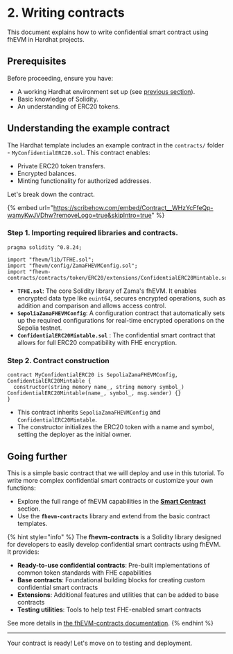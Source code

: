 # 2. Writing contracts

This document explains how to write confidential smart contract using fhEVM in Hardhat projects.

## Prerequisites

Before proceeding, ensure you have:

* A working Hardhat environment set up (see [previous section](1.-setting-up-hardhat.md)).
* Basic knowledge of Solidity.
* An understanding of ERC20 tokens.

## Understanding the example contract

The Hardhat template includes an example contract in the `contracts/` folder - `MyConfidentialERC20.sol`. This contract enables:

* Private ERC20 token transfers.
* Encrypted balances.
* Minting functionality for authorized addresses.

Let's break down the contract.

{% embed url="https://scribehow.com/embed/Contract__WHzYcFfeQp-wamyKwJVDhw?removeLogo=true&skipIntro=true" %}



### Step 1. Importing required libraries and contracts.

```solidity
pragma solidity ^0.8.24;

import "fhevm/lib/TFHE.sol";
import "fhevm/config/ZamaFHEVMConfig.sol";
import "fhevm-contracts/contracts/token/ERC20/extensions/ConfidentialERC20Mintable.sol";
```

* **`TFHE.sol`**: The core Solidity library of Zama's fhEVM. It enables encrypted data type like `euint64`, secures encrypted operations, such as addition and comparison and allows access control.
* **`SepoliaZamaFHEVMConfig`**: A configuration contract that automatically sets up the required configurations for real-time encrypted operations on the Sepolia testnet.
* **`ConfidentialERC20Mintable.sol`** : The confidential smart contract that allows for full ERC20 compatibility with FHE encryption.

### Step 2. Contract construction

```solidity
contract MyConfidentialERC20 is SepoliaZamaFHEVMConfig, ConfidentialERC20Mintable {
  constructor(string memory name_, string memory symbol_) ConfidentialERC20Mintable(name_, symbol_, msg.sender) {}
}
```

* This contract inherits `SepoliaZamaFHEVMConfig` and `ConfidentialERC20Mintable`.
* The constructor initializes the ERC20 token with a name and symbol, setting the deployer as the initial owner.

## Going further

This is a simple basic contract that we will deploy and use in this tutorial. To write more complex confidential smart contracts or customize your own functions:

* Explore the full range of fhEVM capabilities in the [**Smart Contract**](../../../smart_contracts/key_concepts.md) section.
* Use the **`fhevm-contracts`** library and extend from the basic contract templates.

{% hint style="info" %}
The **fhevm-contracts** is a Solidity library designed for developers to easily develop confidential smart contracts using fhEVM. It provides:

* **Ready-to-use confidential contracts**: Pre-built implementations of common token standards with FHE capabilities
* **Base contracts**: Foundational building blocks for creating custom confidential smart contracts
* **Extensions**: Additional features and utilities that can be added to base contracts
* **Testing utilities**: Tools to help test FHE-enabled smart contracts

See more details in [the fhEVM-contracts documentation](../../../smart_contracts/contracts.md).
{% endhint %}

***

Your contract is ready! Let's move on to testing and deployment.
